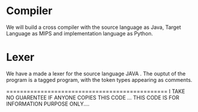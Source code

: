 Compiler
=========================

We will build a cross compiler with the source language as Java, Target Language as MIPS and implementation language as Python.

Lexer
==========================

We have a made a lexer for the source language JAVA . The ouptut of the program is a tagged program, with the token  types appearing as comments.








===============================================
I TAKE NO GUARENTEE IF ANYONE COPIES THIS CODE ... THIS CODE IS FOR INFORMATION PURPOSE ONLY....
